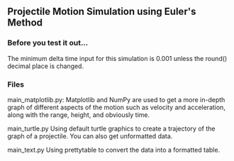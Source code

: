 ## Projectile Motion Simulation using Euler's Method

### Before you test it out...
The minimum delta time input for this simulation is 0.001 unless the round() decimal place is changed. 

### Files

main_matplotlib.py: 
    Matplotlib and NumPy are used to get a more in-depth graph of different aspects of the motion such as velocity and acceleration, along with the range, height, and obviously time. 

main_turtle.py
    Using default turtle graphics to create a trajectory of the graph of a projectile. You can also get unformatted data. 

main_text.py
    Using prettytable to convert the data into a formatted table. 

